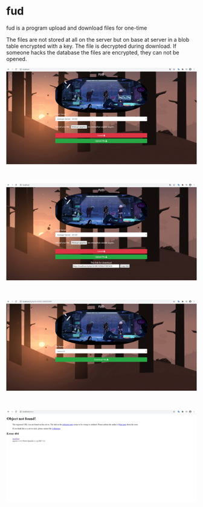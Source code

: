 # fud
fud is a program upload and download files for one-time </br>

The files are not stored at all on the server but on base at server in a blob table encrypted with a key.
The file is decrypted during download.
If someone hacks the database the files are encrypted, they can not be opened.

![md/1](md/1.png) <br> <br> <br>

![md/2](md/2.png) <br> <br> <br>

![md/3](md/3.png) <br> <br> <br>

![md/4](md/4.png) <br> <br> <br>

